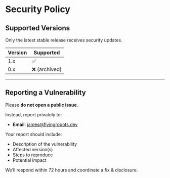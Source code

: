 # Security Policy

## Supported Versions
Only the latest stable release receives security updates.

| Version | Supported          |
| ------- | ------------------ |
| 1.x     | ✅                 |
| 0.x     | ❌ (archived)       |

---

## Reporting a Vulnerability
Please **do not open a public issue**.

Instead, report privately to:

- **Email**: [james@flyingrobots.dev](mailto:james@flyingrobots.dev)

Your report should include:
- Description of the vulnerability
- Affected version(s)
- Steps to reproduce
- Potential impact

We’ll respond within 72 hours and coordinate a fix & disclosure.
